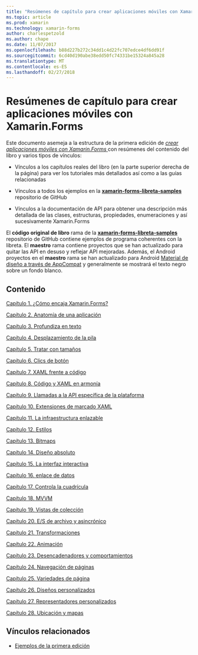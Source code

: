 ```yaml
---
title: "Resúmenes de capítulo para crear aplicaciones móviles con Xamarin.Forms"
ms.topic: article
ms.prod: xamarin
ms.technology: xamarin-forms
author: charlespetzold
ms.author: chape
ms.date: 11/07/2017
ms.openlocfilehash: b88d227b272c34dd1c4d22fc707edce4df6dd91f
ms.sourcegitcommit: 6cd40d190abe38edd50fc74331be15324a845a28
ms.translationtype: MT
ms.contentlocale: es-ES
ms.lasthandoff: 02/27/2018
---
```

# <a name="chapter-summaries-for-creating-mobile-apps-with-xamarinforms"></a>Resúmenes de capítulo para crear aplicaciones móviles con Xamarin.Forms

Este documento asemeja a la estructura de la primera edición de [ *crear aplicaciones móviles con Xamarin.Forms* ](~/xamarin-forms/creating-mobile-apps-xamarin-forms/index.md) con resúmenes del contenido del libro y varios tipos de vínculos:

- Vínculos a los capítulos reales del libro (en la parte superior derecha de la página) para ver los tutoriales más detallados así como a las guías relacionadas

- Vínculos a todos los ejemplos en la [ **xamarin-forms-libreta-samples** ](https://github.com/xamarin/xamarin-forms-book-samples) repositorio de GitHub

- Vínculos a la documentación de API para obtener una descripción más detallada de las clases, estructuras, propiedades, enumeraciones y así sucesivamente Xamarin.Forms

El **código original de libro** rama de la [ **xamarin-forms-libreta-samples** ](https://github.com/xamarin/xamarin-forms-book-samples) repositorio de GitHub contiene ejemplos de programa coherentes con la libreta. El **maestro** rama contiene proyectos que se han actualizado para quitar las API en desuso y reflejar API mejoradas. Además, el Android proyectos en el **maestro** rama se han actualizado para Android [Material de diseño a través de AppCompat](~/xamarin-forms/platform/android/index.md) y generalmente se mostrará el texto negro sobre un fondo blanco.

## <a name="contents"></a>Contenido

[Capítulo 1. ¿Cómo encaja Xamarin.Forms?](chapter01.md)

[Capítulo 2. Anatomía de una aplicación](chapter02.md)

[Capítulo 3. Profundiza en texto](chapter03.md)

[Capítulo 4. Desplazamiento de la pila](chapter04.md)

[Capítulo 5. Tratar con tamaños](chapter05.md)

[Capítulo 6. Clics de botón](chapter06.md)

[Capítulo 7. XAML frente a código](chapter07.md)

[Capítulo 8. Código y XAML en armonía](chapter08.md)

[Capítulo 9. Llamadas a la API específica de la plataforma](chapter09.md)

[Capítulo 10. Extensiones de marcado XAML](chapter10.md)

[Capítulo 11. La infraestructura enlazable](chapter11.md)

[Capítulo 12. Estilos](chapter12.md)

[Capítulo 13. Bitmaps](chapter13.md)

[Capítulo 14. Diseño absoluto](chapter14.md)

[Capítulo 15. La interfaz interactiva](chapter15.md)

[Capítulo 16. enlace de datos](chapter16.md)

[Capítulo 17. Controla la cuadrícula](chapter17.md)

[Capítulo 18. MVVM](chapter18.md)

[Capítulo 19. Vistas de colección](chapter19.md)

[Capítulo 20. E/S de archivo y asincrónico](chapter20.md)

[Capítulo 21. Transformaciones](chapter21.md)

[Capítulo 22. Animación](chapter22.md)

[Capítulo 23. Desencadenadores y comportamientos](chapter23.md)

[Capítulo 24. Navegación de páginas](chapter24.md)

[Capítulo 25. Variedades de página](chapter25.md)

[Capítulo 26. Diseños personalizados](chapter26.md)

[Capítulo 27. Representadores personalizados](chapter27.md)

[Capítulo 28. Ubicación y mapas](chapter28.md)



## <a name="related-links"></a>Vínculos relacionados

- [Ejemplos de la primera edición](https://github.com/xamarin/xamarin-forms-book-samples)
